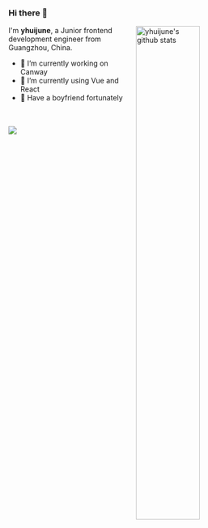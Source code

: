 ### Hi there 👋

<img width="50%" align="right" alt="yhuijune's github stats"  src="https://github-readme-stats.vercel.app/api?username=yhuijune&show_icons=true&include_all_commits=true">

I'm **yhuijune**, a Junior frontend development engineer from Guangzhou, China.

- 🔭 I’m currently working on Canway
- 🌱 I’m currently using Vue and React
- 💞 Have a boyfriend fortunately

<br><br>
<img src="https://s3.ax1x.com/2020/12/21/r0kCbn.png" />

<!--
**yhuijune/yhuijune** is a ✨ _special_ ✨ repository because its `README.md` (this file) appears on your GitHub profile.

Here are some ideas to get you started:

- 🔭 I’m currently working on ...
- 🌱 I’m currently learning ...
- 👯 I’m looking to collaborate on ...
- 🤔 I’m looking for help with ...
- 💬 Ask me about ...
- 📫 How to reach me: ...
- 😄 Pronouns: ...
- ⚡ Fun fact: ...
-->
